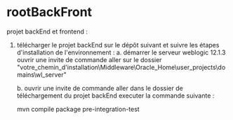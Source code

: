# rootBackFront


projet backEnd et frontend :

1. télécharger le projet backEnd sur le dépôt suivant et suivre les étapes d'installation de l'environnement :
   a. démarrer le serveur weblogic 12.1.3 
      ouvrir une invite de commande
      aller sur le dossier "votre_chemin_d'installation\Middleware\Oracle_Home\user_projects\domains\wl_server"
   
   b. ouvrir une invite de commande 
      aller dans le dossier de téléchargement du projet backEnd
      executer la commande suivante :
      
      mvn compile package pre-integration-test

      